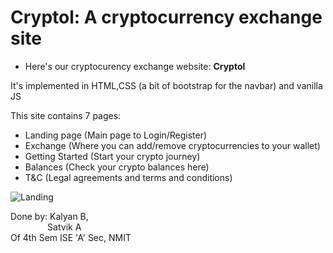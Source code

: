 # Cryptol: A cryptocurrency exchange site
- Here's our cryptocurency exchange website: **Cryptol**

It's implemented in HTML,CSS (a bit of bootstrap for the navbar) and vanilla JS

This site contains 7 pages:

- Landing page (Main page to Login/Register)<br>
- Exchange (Where you can add/remove cryptocurrencies to your wallet)<br>
- Getting Started (Start your crypto journey)<br>
- Balances (Check your crypto balances here)<br>
- T&C (Legal agreements and terms and conditions)<br>

![Landing](https://media.giphy.com/media/e5sYQLFN0AkjhqOVSn/giphy.gif)

Done by: Kalyan B, <br>
&nbsp;&nbsp;&nbsp;&nbsp;&nbsp;&nbsp;&nbsp;&nbsp;&nbsp;&nbsp;&nbsp;&nbsp;&nbsp;&nbsp;&nbsp;Satvik A <br>
Of 4th Sem ISE 'A' Sec, NMIT
